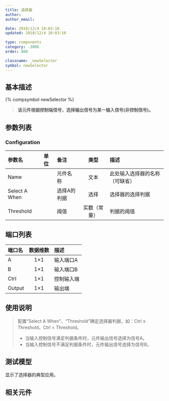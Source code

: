 ```yaml
---
title: 选择器
author: 
author_email:

date: 2018/12/4 10:03:10
updated: 2018/12/4 10:03:10

type: components
category: -3006
order: 800

classname: _newSelector
symbol: newSelector
---
```

## 基本描述
{% compsymbol newSelector %}

> **该元件根据控制端信号，选择输出信号为某一输入信号(非控制信号)。**

## 参数列表
### Configuration
| 参数名 | 单位 | 备注 | 类型 | 描述 |
| :--- | :--- | :--- | :--: | :--- |
| Name |  | 元件名称 | 文本 | 此处输入选择器的名称（可缺省） |
| Select A When |  | 选择A的判据 | 选择 | 选择器的选择判据 |
| Threshold |  | 阈值 | 实数（常量） | 判据的阈值 |


## 端口列表

| 端口名 | 数据维数 | 描述 |
| :--- | :--:  | :--- |
| A | 1×1 |输入端口A |                   
| B | 1×1 |输入端口B |                   
| Ctrl | 1×1 |控制输入端 |                   
| Output | 1×1 |输出端 |                   

## 使用说明

> 配置“Select A When”、“Threshold”确定选择器判据，如：Ctrl ≥ Threshold，Ctrl < Threshold。
> + 当输入控制信号满足判据条件时，元件输出信号选择为信号A。
> + 当输入控制信号不满足判据条件时，元件输出信号选择为信号B。

## 测试模型
[<test name>](<test link>)显示了选择器的典型应用。

## 相关元件


